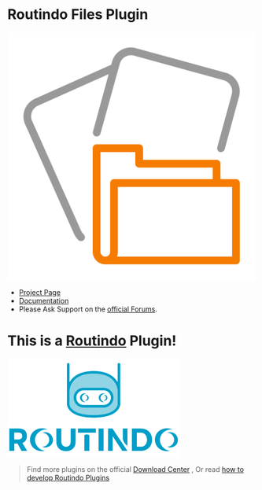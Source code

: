 # Routindo Files Plugin

![Routindo Files Plugin](https://github.com/Routindo/Routindo.Files/blob/main/Source/Routindo.Plugins.Files/icon.png)
- [Project Page](https://routindo.com/files-management/) 
- [Documentation](https://routindo.com/docs/files-management/) 
- Please Ask Support on the [official Forums](https://routindo.com/support/forum/?view=forum&id=8). 

# This is a [Routindo](https://routindo.com) Plugin! 

![Routindo](https://github.com/Routindo/Routindo/raw/main/routindo-with-icon-vertical-350x200-1.png?raw=true)

> Find more plugins on the official [Download Center](https://routindo.com/routindo-plugins/) , Or read [how to develop Routindo Plugins](https://routindo.com/docs/plugins-development/)

